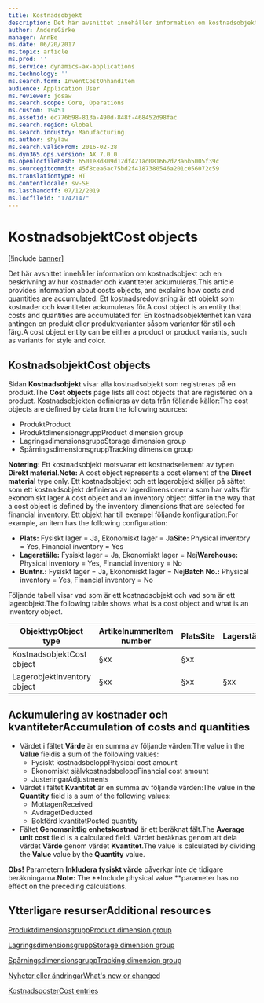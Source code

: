 ```yaml
---
title: Kostnadsobjekt
description: Det här avsnittet innehåller information om kostnadsobjekt och en beskrivning av hur kostnader och kvantiteter ackumuleras. Ett kostnadsredovisning är ett objekt som kostnader och kvantiteter ackumuleras för. En kostnadsobjektenhet kan vara antingen en produkt eller produktvarianter såsom varianter för stil och färg.
author: AndersGirke
manager: AnnBe
ms.date: 06/20/2017
ms.topic: article
ms.prod: ''
ms.service: dynamics-ax-applications
ms.technology: ''
ms.search.form: InventCostOnhandItem
audience: Application User
ms.reviewer: josaw
ms.search.scope: Core, Operations
ms.custom: 19451
ms.assetid: ec776b98-813a-490d-848f-468452d98fac
ms.search.region: Global
ms.search.industry: Manufacturing
ms.author: shylaw
ms.search.validFrom: 2016-02-28
ms.dyn365.ops.version: AX 7.0.0
ms.openlocfilehash: 6501e8d809d12df421ad081662d23a6b5005f39c
ms.sourcegitcommit: 45f8cea6ac75bd2f4187380546a201c056072c59
ms.translationtype: HT
ms.contentlocale: sv-SE
ms.lasthandoff: 07/12/2019
ms.locfileid: "1742147"
---
```

# <a name="cost-objects"></a><span data-ttu-id="68309-105">Kostnadsobjekt</span><span class="sxs-lookup"><span data-stu-id="68309-105">Cost objects</span></span>

[!include [banner](../includes/banner.md)]

<span data-ttu-id="68309-106">Det här avsnittet innehåller information om kostnadsobjekt och en beskrivning av hur kostnader och kvantiteter ackumuleras.</span><span class="sxs-lookup"><span data-stu-id="68309-106">This article provides information about costs objects, and explains how costs and quantities are accumulated.</span></span> <span data-ttu-id="68309-107">Ett kostnadsredovisning är ett objekt som kostnader och kvantiteter ackumuleras för.</span><span class="sxs-lookup"><span data-stu-id="68309-107">A cost object is an entity that costs and quantities are accumulated for.</span></span> <span data-ttu-id="68309-108">En kostnadsobjektenhet kan vara antingen en produkt eller produktvarianter såsom varianter för stil och färg.</span><span class="sxs-lookup"><span data-stu-id="68309-108">A cost object entity can be either a product or product variants, such as variants for style and color.</span></span>  

## <a name="cost-objects"></a><span data-ttu-id="68309-109">Kostnadsobjekt</span><span class="sxs-lookup"><span data-stu-id="68309-109">Cost objects</span></span>

<span data-ttu-id="68309-110">Sidan **Kostnadsobjekt** visar alla kostnadsobjekt som registreras på en produkt.</span><span class="sxs-lookup"><span data-stu-id="68309-110">The **Cost objects** page lists all cost objects that are registered on a product.</span></span> <span data-ttu-id="68309-111">Kostnadsobjekten definieras av data från följande källor:</span><span class="sxs-lookup"><span data-stu-id="68309-111">The cost objects are defined by data from the following sources:</span></span>

-   <span data-ttu-id="68309-112">Produkt</span><span class="sxs-lookup"><span data-stu-id="68309-112">Product</span></span>
-   <span data-ttu-id="68309-113">Produktdimensionsgrupp</span><span class="sxs-lookup"><span data-stu-id="68309-113">Product dimension group</span></span>
-   <span data-ttu-id="68309-114">Lagringsdimensionsgrupp</span><span class="sxs-lookup"><span data-stu-id="68309-114">Storage dimension group</span></span>
-   <span data-ttu-id="68309-115">Spårningsdimensionsgrupp</span><span class="sxs-lookup"><span data-stu-id="68309-115">Tracking dimension group</span></span>

<span data-ttu-id="68309-116">**Notering:** Ett kostnadsobjekt motsvarar ett kostnadselement av typen **Direkt material**.</span><span class="sxs-lookup"><span data-stu-id="68309-116">**Note:** A cost object represents a cost element of the **Direct material** type only.</span></span> <span data-ttu-id="68309-117">Ett kostnadsobjekt och ett lagerobjekt skiljer på sättet som ett kostnadsobjekt definieras av lagerdimensionerna som har valts för ekonomiskt lager.</span><span class="sxs-lookup"><span data-stu-id="68309-117">A cost object and an inventory object differ in the way that a cost object is defined by the inventory dimensions that are selected for financial inventory.</span></span> <span data-ttu-id="68309-118">Ett objekt har till exempel följande konfiguration:</span><span class="sxs-lookup"><span data-stu-id="68309-118">For example, an item has the following configuration:</span></span>

-   <span data-ttu-id="68309-119">**Plats:** Fysiskt lager = Ja, Ekonomiskt lager = Ja</span><span class="sxs-lookup"><span data-stu-id="68309-119">**Site:** Physical inventory = Yes, Financial inventory = Yes</span></span>
-   <span data-ttu-id="68309-120">**Lagerställe:** Fysiskt lager = Ja, Ekonomiskt lager = Nej</span><span class="sxs-lookup"><span data-stu-id="68309-120">**Warehouse:** Physical inventory = Yes, Financial inventory = No</span></span>
-   <span data-ttu-id="68309-121">**Buntnr.:** Fysiskt lager = Ja, Ekonomiskt lager = Nej</span><span class="sxs-lookup"><span data-stu-id="68309-121">**Batch No.:** Physical inventory = Yes, Financial inventory = No</span></span>

<span data-ttu-id="68309-122">Följande tabell visar vad som är ett kostnadsobjekt och vad som är ett lagerobjekt.</span><span class="sxs-lookup"><span data-stu-id="68309-122">The following table shows what is a cost object and what is an inventory object.</span></span>

| <span data-ttu-id="68309-123">Objekttyp</span><span class="sxs-lookup"><span data-stu-id="68309-123">Object type</span></span>      | <span data-ttu-id="68309-124">Artikelnummer</span><span class="sxs-lookup"><span data-stu-id="68309-124">Item number</span></span> | <span data-ttu-id="68309-125">Plats</span><span class="sxs-lookup"><span data-stu-id="68309-125">Site</span></span> | <span data-ttu-id="68309-126">Lagerställe</span><span class="sxs-lookup"><span data-stu-id="68309-126">Warehouse</span></span> | <span data-ttu-id="68309-127">Buntnr.</span><span class="sxs-lookup"><span data-stu-id="68309-127">Batch No.</span></span> |
|------------------|-------------|------|-----------|-----------|
| <span data-ttu-id="68309-128">Kostnadsobjekt</span><span class="sxs-lookup"><span data-stu-id="68309-128">Cost object</span></span>      | <span data-ttu-id="68309-129">§x</span><span class="sxs-lookup"><span data-stu-id="68309-129">x</span></span>           | <span data-ttu-id="68309-130">§x</span><span class="sxs-lookup"><span data-stu-id="68309-130">x</span></span>    |           |           |
| <span data-ttu-id="68309-131">Lagerobjekt</span><span class="sxs-lookup"><span data-stu-id="68309-131">Inventory object</span></span> | <span data-ttu-id="68309-132">§x</span><span class="sxs-lookup"><span data-stu-id="68309-132">x</span></span>           | <span data-ttu-id="68309-133">§x</span><span class="sxs-lookup"><span data-stu-id="68309-133">x</span></span>    |  <span data-ttu-id="68309-134">§x</span><span class="sxs-lookup"><span data-stu-id="68309-134">x</span></span>        | <span data-ttu-id="68309-135">§x</span><span class="sxs-lookup"><span data-stu-id="68309-135">x</span></span>         |

## <a name="accumulation-of-costs-and-quantities"></a><span data-ttu-id="68309-136">Ackumulering av kostnader och kvantiteter</span><span class="sxs-lookup"><span data-stu-id="68309-136">Accumulation of costs and quantities</span></span>
-   <span data-ttu-id="68309-137">Värdet i fältet **Värde** är en summa av följande värden:</span><span class="sxs-lookup"><span data-stu-id="68309-137">The value in the **Value** fieldis a sum of the following values:</span></span>
    -   <span data-ttu-id="68309-138">Fysiskt kostnadsbelopp</span><span class="sxs-lookup"><span data-stu-id="68309-138">Physical cost amount</span></span>
    -   <span data-ttu-id="68309-139">Ekonomiskt självkostnadsbelopp</span><span class="sxs-lookup"><span data-stu-id="68309-139">Financial cost amount</span></span>
    -   <span data-ttu-id="68309-140">Justeringar</span><span class="sxs-lookup"><span data-stu-id="68309-140">Adjustments</span></span>
-   <span data-ttu-id="68309-141">Värdet i fältet **Kvantitet** är en summa av följande värden:</span><span class="sxs-lookup"><span data-stu-id="68309-141">The value in the **Quantity** field is a sum of the following values:</span></span>
    -   <span data-ttu-id="68309-142">Mottagen</span><span class="sxs-lookup"><span data-stu-id="68309-142">Received</span></span>
    -   <span data-ttu-id="68309-143">Avdraget</span><span class="sxs-lookup"><span data-stu-id="68309-143">Deducted</span></span>
    -   <span data-ttu-id="68309-144">Bokförd kvantitet</span><span class="sxs-lookup"><span data-stu-id="68309-144">Posted quantity</span></span>
-   <span data-ttu-id="68309-145">Fältet **Genomsnittlig enhetskostnad** är ett beräknat fält.</span><span class="sxs-lookup"><span data-stu-id="68309-145">The **Average unit cost** field is a calculated field.</span></span> <span data-ttu-id="68309-146">Värdet beräknas genom att dela värdet **Värde** genom värdet **Kvantitet**.</span><span class="sxs-lookup"><span data-stu-id="68309-146">The value is calculated by dividing the **Value** value by the **Quantity** value.</span></span>

<span data-ttu-id="68309-147">**Obs!** Parametern **Inkludera fysiskt värde** påverkar inte de tidigare beräkningarna.</span><span class="sxs-lookup"><span data-stu-id="68309-147">**Note:** The \*\*Include physical value \*\*parameter has no effect on the preceding calculations.</span></span>

<a name="additional-resources"></a><span data-ttu-id="68309-148">Ytterligare resurser</span><span class="sxs-lookup"><span data-stu-id="68309-148">Additional resources</span></span>
--------

[<span data-ttu-id="68309-149">Produktdimensionsgrupp</span><span class="sxs-lookup"><span data-stu-id="68309-149">Product dimension group</span></span>](https://technet.microsoft.com/library/aa499382.aspx)

[<span data-ttu-id="68309-150">Lagringsdimensionsgrupp</span><span class="sxs-lookup"><span data-stu-id="68309-150">Storage dimension group</span></span>](https://technet.microsoft.com/library/hh209317.aspx)

[<span data-ttu-id="68309-151">Spårningsdimensionsgrupp</span><span class="sxs-lookup"><span data-stu-id="68309-151">Tracking dimension group</span></span>](https://technet.microsoft.com/library/hh209465.aspx)

[<span data-ttu-id="68309-152">Nyheter eller ändringar</span><span class="sxs-lookup"><span data-stu-id="68309-152">What's new or changed</span></span>](../../fin-and-ops/get-started/whats-new-changed.md)

[<span data-ttu-id="68309-153">Kostnadsposter</span><span class="sxs-lookup"><span data-stu-id="68309-153">Cost entries</span></span>](cost-entries.md)



